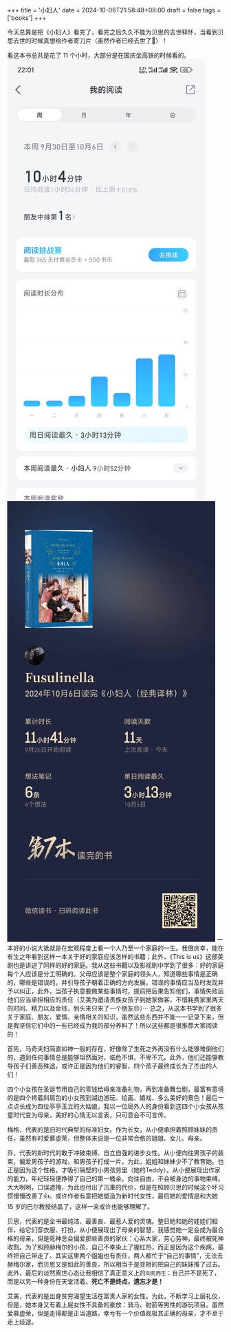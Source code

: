 +++
title = '小妇人'
date = 2024-10-06T21:58:48+08:00
draft = false
tags = ['books']
+++

今天总算是把《小妇人》看完了，看完之后久久不能为贝思的去世释怀，当看到贝思去世的时候真想给作者寄刀片（虽然作者已经去世了:triumph:）！

看这本书总共是花了 11 个小时，大部分是在国庆坐高铁的时候看的。
![本周阅读时长](books1.jpg '本周阅读时长') 
![总阅读时长](books2.jpg '总阅读时长')
一本好的小说大抵就是在宏观程度上看一个人乃至一个家庭的一生。我很庆幸，能在有生之年看到这样一本关于好的家庭应该怎样的书籍；此外，《This is us》这部美剧也是讲述了同样的好的家庭。我从这些书籍以及影视剧中学到了很多：好的家庭每个人应该是分工明确的。父母应该是整个家庭的领头人，知道哪些事情是正确的，哪些是错误的，并引导孩子朝着正确的方向发展，错误的事情应当及时发现并予以纠正，此外，当孩子执意要做某些事情时，提前把后果告知他们，事情失败后他们应当承担相应的责任（艾美为邀请贵族女孩子到她家做客，不惜耗费家里两天的时间、精力以及金钱，到头来只来了一个朋友:angry:）··· 总之，从这本书学到了很多关于家庭、朋友、爱情、亲情相关的知识，虽然这些东西并不能一一记录下来，但是我坚信它们中的一些已经成为我的部分养料了！所以这些都是很推荐大家阅读的！

首先，马奇夫妇简直如神一般的存在，好像除了生死之外再没有什么能够难倒他们的，遇到任何事情总是能够坦然面对，临危不惧，不卑不亢。此外，他们还能够教导孩子们善恶殊途，或许正是因为他们的睿智，四个孩子最终成长为了杰出的人们！

四个小女孩在圣诞节用自己的零钱给母亲准备礼物，再到准备舞台剧，最富有意境的是四个挎着斜肩包的小女孩到湖边游玩、绘画、嬉戏，多么美好的景色！最后一点点长成为四位亭亭玉立的大姑娘，我以一位局外人的身份看到这四个小女孩从孩童时代变为母亲，美好的心情无以言表，只可意会不可言传。

梅格，代表的是旧时代典型的标准妇女。作为长女，从小便承担着照顾妹妹的责任，虽然有时爱慕虚荣，但整体来说是一位非常合格的姐姐、女儿、母亲。

乔，代表的新时代的敢于冲破束缚、自立自强的进步女性。从小便向往男孩子的装束，偏爱男孩子的游戏，和男孩子打成一片，为此，姐姐和妹妹少不了教育她。也正是因为这个性格，才吸引隔壁的小男孩劳里（她的Teddy）。从小便展现出作家的能力，年纪轻轻便挣得了自己的第一桶金。向往自由，不会被身边的事物束缚。大大咧咧，口误遮掩，为此也付出了沉重的代价，但是在照顾贝思的时候这个坏习惯慢慢改善了:thumbsup:。或许作者有意把她塑造为新时代女性，最后她的爱情是和大她 15 岁的巴尔教授结晶了，这样一来或许也能够理解了。

贝思，代表的是全书最纯洁、最善良、最惹人爱的灵魂。整日她和她的娃娃们相伴，给它们穿衣服、打扮，从小便展现出了母亲的智慧，我感觉她一定会成为最合格的母亲，但是死神总会偏爱那些善良的家伙：心系大家，劳心劳神，最终被死神收割。为了照顾赫梅尔的小孩，自己不幸染上了猩红热，而正是因为这个疾病，最终把自己带走了。其实这里两个姐姐也有责任，两人都忙于“自己的事情”，无法去赫梅尔家，而贝思又是如此的善良，所以相当于是变相的把自己的妹妹推了过去。此外，最后的淡然离世心态让我相信了真正意义上的`向死而生`：自己并不是死了，而是以另一种身份在天堂活着。**死亡不是终点，遗忘才是！**

艾美，代表的是出身贫穷渴望生活在富贵人家的女性。为此，不断学习上层礼仪，但是，她本身又有着上层女性不具备的豪放：骑马、射箭等男性的游玩项目。虽然爱慕虚荣，但是走得都是正当道路，幸亏有一个价值观极其正确的母亲，才不至于走上歧途。